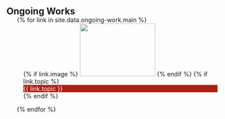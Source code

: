 <h2 id="ongoing-work" style="margin: 2px 0px -15px;">Ongoing Works</h2>

<div class="publications">
<ol class="bibliography">
<ul style="display: flex; flex-wrap: wrap; list-style-type: none; padding: 0;">
{% for link in site.data.ongoing-work.main %}

<li>
<div class="pub-row">
  <div class="col-sm-3 abbr" style="position: relative;padding-right: 15px;padding-left: 15px;">
    {% if link.image %} 
    <img src="{{ link.image }}" class="teaser img-fluid z-depth-1" style="height: 123px; width: 175px">
    {% endif %}
      {% if link.topic %} 
        <div class="badge" style="background-color: #ae2012; color: #fff;">{{ link.topic }}</div>
      {% endif %}
  </div>
</div>
</li>

<br>

{% endfor %}
</ul>
</ol>
</div>

